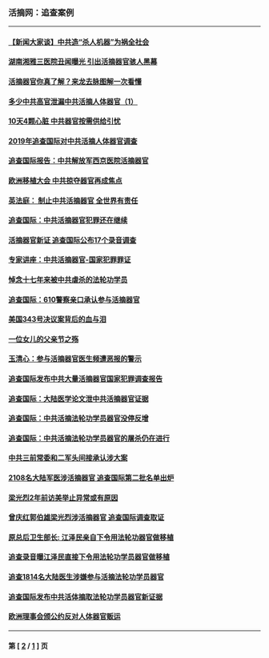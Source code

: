 ### 活摘网：追查案例
---
#### [【新闻大家谈】中共造“杀人机器”为祸全社会](../../pages/nf5880/n14056645.md?08240430) 
#### [湖南湘雅三医院丑闻曝光 引出活摘器官骇人黑幕](../../pages/nf5880/n14051847.md?08240430) 
#### [活摘器官你真了解？来龙去脉图解一次看懂](../../pages/nf5880/n13013820.md?08240430) 
#### [多少中共高官泄漏中共活摘人体器官（1）](../../pages/nf5880/n12671234.md?08240430) 
#### [10天4颗心脏 中共器官按需供给引忧](../../pages/nf5880/n12326366.md?08240430) 
#### [2019年追查国际对中共活摘人体器官调查](../../pages/nf5880/n11917733.md?08240430) 
#### [追查国际报告：中共解放军西京医院活摘器官](../../pages/nf5880/n11838359.md?08240430) 
#### [欧洲移植大会 中共掠夺器官再成焦点](../../pages/nf5880/n11538883.md?08240430) 
#### [英法庭： 制止中共活摘器官 全世界有责任](../../pages/nf5880/n11330691.md?08240430) 
#### [追查国际：中共活摘器官犯罪还在继续](../../pages/nf5880/n11218301.md?08240430) 
#### [活摘器官新证 追查国际公布17个录音调查](../../pages/nf5880/n10897744.md?08240430) 
#### [专家讲座：中共活摘器官-国家犯罪罪证](../../pages/nf5880/n8828153.md?08240430) 
#### [悼念十七年来被中共虐杀的法轮功学员](../../pages/nf5880/n8124823.md?08240430) 
#### [追查国际：610警察亲口承认参与活摘器官](../../pages/nf5880/n8109067.md?08240430) 
#### [美国343号决议案背后的血与泪](../../pages/nf5880/n8020684.md?08240430) 
#### [一位女儿的父亲节之殇](../../pages/nf5880/n8014122.md?08240430) 
#### [玉清心：参与活摘器官医生频遭恶报的警示](../../pages/nf5880/n4637546.md?08240430) 
#### [追查国际发布中共大量活摘器官国家犯罪调查报告](../../pages/nf5880/n4613428.md?08240430) 
#### [追查国际：大陆医学论文泄中共活摘器官证据](../../pages/nf5880/n4608794.md?08240430) 
#### [追查国际：中共活摘法轮功学员器官没停反增](../../pages/nf5880/n4584075.md?08240430) 
#### [追查国际：中共活摘法轮功学员器官的屠杀仍在进行](../../pages/nf5880/n4299154.md?08240430) 
#### [中共三前常委和二军头间接承认涉大案](../../pages/nf5880/n4286244.md?08240430) 
#### [2108名大陆军医涉活摘器官 追查国际第二批名单出炉](../../pages/nf5880/n4284769.md?08240430) 
#### [梁光烈2年前访美举止异常或有原因](../../pages/nf5880/n4279686.md?08240430) 
#### [曾庆红郭伯雄梁光烈涉活摘器官 追查国际调查取证](../../pages/nf5880/n4278462.md?08240430) 
#### [原总后卫生部长: 江泽民亲自下令用法轮功器官做移植](../../pages/nf5880/n4263864.md?08240430) 
#### [追查录音曝江泽民直接下令用法轮功学员器官做移植](../../pages/nf5880/n4261268.md?08240430) 
#### [追查1814名大陆医生涉嫌参与活摘法轮功学员器官](../../pages/nf5880/n4259055.md?08240430) 
#### [追查国际发布中共活体摘取法轮功学员器官新证据](../../pages/nf5880/n4258255.md?08240430) 
#### [欧洲理事会颁公约反对人体器官贩运](../../pages/nf5880/n4206955.md?08240430) 

---
#### 第 [ [2](./2.md?08240430) / [1](./1.md?08240430) ] 页
